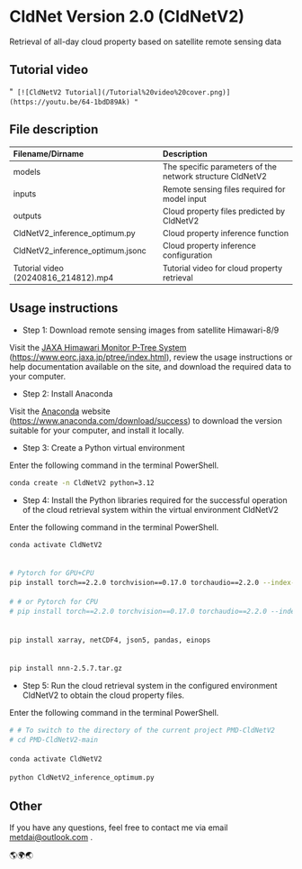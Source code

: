 # CldNet Version 2.0 (CldNetV2)
Retrieval of all-day cloud property based on satellite remote sensing data

## Tutorial video
<!-- <video width="600" height="360" controls>
    <source src="Tutorial video (20240816_214812).mp4" type="video/mp4">
</video> -->
"`
[![CldNetV2 Tutorial](/Tutorial%20video%20cover.png)](https://youtu.be/64-1bdD89Ak)
"`


## File description
| Filename/Dirname                     | Description                                               |
| :----------------------------------- | :-------------------------------------------------------- |
| models                               | The specific parameters of the network structure CldNetV2 |
| inputs                               | Remote sensing files required for model input             |
| outputs                              | Cloud property files predicted by CldNetV2                |
| CldNetV2_inference_optimum.py        | Cloud property inference function                         |
| CldNetV2_inference_optimum.jsonc     | Cloud property inference configuration                    |
| Tutorial video (20240816_214812).mp4 | Tutorial video for cloud property retrieval               |

## Usage instructions
- Step 1: Download remote sensing images from satellite Himawari-8/9

Visit the [JAXA Himawari Monitor P-Tree System](https://www.eorc.jaxa.jp/ptree/index.html) (https://www.eorc.jaxa.jp/ptree/index.html), review the usage instructions or help documentation available on the site, and download the required data to your computer.

- Step 2: Install Anaconda

Visit the [Anaconda](https://www.anaconda.com/download/success) website (https://www.anaconda.com/download/success) to download the version suitable for your computer, and install it locally.

- Step 3: Create a Python virtual environment

Enter the following command in the terminal PowerShell.
```sh
conda create -n CldNetV2 python=3.12
```

- Step 4: Install the Python libraries required for the successful operation of the cloud retrieval system within the virtual environment CldNetV2

Enter the following command in the terminal PowerShell.
```sh
conda activate CldNetV2


# Pytorch for GPU+CPU
pip install torch==2.2.0 torchvision==0.17.0 torchaudio==2.2.0 --index-url https://download.pytorch.org/whl/cu121

# # or Pytorch for CPU
# pip install torch==2.2.0 torchvision==0.17.0 torchaudio==2.2.0 --index-url https://download.pytorch.org/whl/cpu


pip install xarray, netCDF4, json5, pandas, einops


pip install nnn-2.5.7.tar.gz
```

- Step 5: Run the cloud retrieval system in the configured environment CldNetV2 to obtain the cloud property files.

Enter the following command in the terminal PowerShell.
```sh
# # To switch to the directory of the current project PMD-CldNetV2
# cd PMD-CldNetV2-main

conda activate CldNetV2

python CldNetV2_inference_optimum.py
```


## Other
If you have any questions, feel free to contact me via email metdai@outlook.com .

🌎🌍🌏
